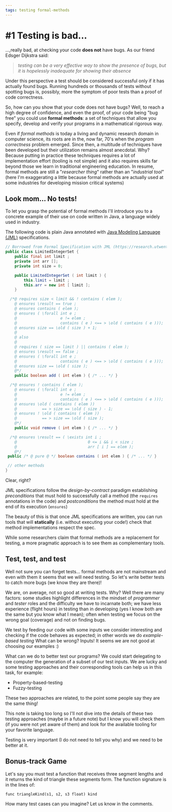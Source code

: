 ```yaml
---
tags: testing formal-methods
---
```

# #1 Testing is bad...

...,really bad, at checking your code **does not** have bugs.
As our friend Edsger Dijkstra said:

> _testing can be a very effective way to show the presence of bugs, but it is hopelessly inadequate for showing their absence_

Under this perspective a test should be considered successful only if it has actually found bugs.
Running hundreds or thousands of tests without spotting bugs is, possibly, more the symptom of poor tests than a proof of code correctness.

So, how can you show that your code does not have bugs?
Well, to reach a high degree of confidence, and even the proof, of your code being "bug free" you could use **formal methods**: a set of techniques that allow you specify, develop and verify your programs in a mathematical rigorous way.

Even if _formal methods_ is today a living and dynamic research domain in computer science, its roots are in the, now far, 70's when the _program correctness_ problem emerged.
Since then, a multitude of techniques have been developed but their utilization remains almost anecdotal.
Why? Because putting in practice these techniques requires a lot of implementation effort (tooling is not simple) and it also requires skills far beyond those we learn in traditional engineering education.
In resume, formal methods are still a "_researcher thing_" rather than an "_industrial tool_" (here I'm exaggerating a little because formal methods are actually used at some industries for developing mission critical systems)

## Look mom... No tests!

To let you grasp the potential of formal methods I'll introduce you to a concrete example of their use on code written in Java, a language widely used in industry.

The following code is plain Java annotated with [Java Modeling Language (JML)](https://www.cs.ucf.edu/~leavens/JML/index.shtml) specifications.

```java
// Borrowed from Formal Specification with JML (https://research.utwente.nl/en/publications/formal-specification-with-jml)
public class LimitedIntegerSet {
    public final int limit ;
    private int arr [];
    private int size = 0;

    public LimitedIntegerSet ( int limit ) {
        this.limit = limit ;
        this.arr = new int [ limit ];
    }

  /*@ requires size < limit && ! contains ( elem );
    @ ensures \result == true ;
    @ ensures contains ( elem );
    @ ensures ( \forall int e ;
    @                   e != elem ;
    @                   contains ( e ) <== > \old ( contains ( e )));
    @ ensures size == \old ( size ) + 1;
    @
    @ also
    @
    @ requires ( size == limit ) || contains ( elem );
    @ ensures \result == false ;
    @ ensures ( \forall int e ;
    @                   contains ( e ) <== > \old ( contains ( e )));
    @ ensures size == \old ( size );
    @*/
    public boolean add ( int elem ) { /* ... */ }

  /*@ ensures ! contains ( elem );
    @ ensures ( \forall int e ;
    @                   e != elem ;
    @                   contains ( e ) <== > \old ( contains ( e )));
    @ ensures \old ( contains ( elem ))
    @           == > size == \old ( size ) - 1;
    @ ensures ! \old ( contains ( elem ))
    @           == > size == \old ( size );
    @*/
    public void remove ( int elem ) { /* ... */ }

  /*@ ensures \result == ( \exists int i ;
    @                               0 <= i && i < size ;
    @                               arr [ i ] == elem );
    @*/
 public /* @ pure @ */ boolean contains ( int elem ) { /* ... */ }

 // other methods
}
```
Clear, right?

JML specifications follow the _design-by-contract_ paradigm establishing _preconditions_ that must hold to successfully call a method (the `requires` annotations in the code) and _postconditions_ the method must hold at the end of its execution (`ensures`)

The beauty of this is that once JML specifications are written, you can run tools that will **statically** (i.e. without executing your code!) check that method implementations respect the spec.

While some researchers claim that formal methods are a replacement for testing, a more pragmatic approach is to see them as complementary tools.

## Test, test, and test
Well not sure you can forget tests... formal methods are not mainstream and even with them it seems that we will need testing. 
So let's write better tests to catch more bugs (we know they are there)!

We are, on average, not so good at writing tests. 
Why? 
Well there are many factors: 
some studies highlight differences in the mindset of _programmer_ and _tester_ roles and the difficulty we have to incarnate both; 
we have less experience (flight hours) in testing than in developing (yes I know both are the same but you know what I mean); 
often when testing we focus on the wrong goal (coverage) and not on finding bugs.

We test by feeding our code with some inputs we consider interesting and checking if the code behaves as expected; in other words we do _example-based testing_
What can be wrong?
Inputs!
It seems we are not good at choosing our examples :)

What can we do to better test our programs? 
We could start delegating to the computer the generation of a subset of our test inputs. 
We are lucky and some testing approaches and their corresponding tools can help us in this task, for example:

- Property-based-testing
- Fuzzy-testing

These two approaches are related, to the point some people say they are the same thing!

This note is taking too long so I'll not dive into the details of these two testing approaches (maybe in a future note) but I know you will check them (if you were not yet aware of them) and look for the available tooling for your favorite language.

Testing is very important (I do not need to tell you why) and we need to be better at it.

## Bonus-track Game

Let's say you must test a function that receives three segment lengths and it returns the kind of triangle these segments form.
The function signature is in the lines of:
```
func triangleKind(s1, s2, s3 float) kind 
```

How many test cases can you imagine? Let us know in the comments.
